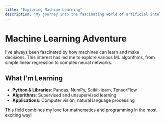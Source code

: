 ```yaml
---
title: "Exploring Machine Learning"
description: "My journey into the fascinating world of artificial intelligence and machine learning."
---
```


# Machine Learning Adventure

I've always been fascinated by how machines can learn and make decisions. This interest has led me to explore various ML algorithms, from simple linear regression to complex neural networks.

## What I'm Learning

- **Python & Libraries**: Pandas, NumPy, Scikit-learn, TensorFlow
- **Algorithms**: Supervised and unsupervised learning
- **Applications**: Computer vision, natural language processing

This field combines my love for mathematics and programming in the most exciting way!

